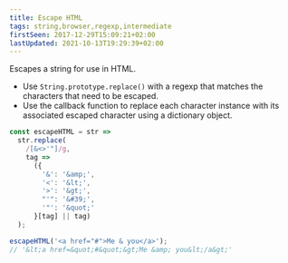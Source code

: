 ```yaml
---
title: Escape HTML
tags: string,browser,regexp,intermediate
firstSeen: 2017-12-29T15:09:21+02:00
lastUpdated: 2021-10-13T19:29:39+02:00
---
```


Escapes a string for use in HTML.

- Use `String.prototype.replace()` with a regexp that matches the characters that need to be escaped.
- Use the callback function to replace each character instance with its associated escaped character using a dictionary object.

```js
const escapeHTML = str =>
  str.replace(
    /[&<>'"]/g,
    tag =>
      ({
        '&': '&amp;',
        '<': '&lt;',
        '>': '&gt;',
        "'": '&#39;',
        '"': '&quot;'
      }[tag] || tag)
  );
```

```js
escapeHTML('<a href="#">Me & you</a>');
// '&lt;a href=&quot;#&quot;&gt;Me &amp; you&lt;/a&gt;'
```
